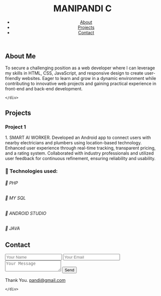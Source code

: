 <!DOCTYPE html>
<html lang="en">
<head>
  <meta charset="UTF-8">
  <meta name="viewport" content="width=device-width, initial-scale=1.0">
  <title>Portfolio</title>
  <link rel="stylesheet" href="style.css">
</head>
<body>
  <header>
    <div class="container">
      <h1>MANIPANDI C</h1>
      <nav>
        <ul>
          <li><a href="#about">About</a></li>
          <li><a href="#projects">Projects</a></li>
          <li><a href="#contact">Contact</a></li>
        </ul>
      </nav>
    </div>
  </header>

  <section id="about">
    <div class="container">
      <h2>About Me</h2>
      <p>To secure a challenging position as a web developer where I can leverage my skills in HTML, CSS, 
        JavaScript, and responsive design to create user-friendly websites. Eager to learn and grow in a dynamic 
        environment while contributing to innovative web projects and gaining practical experience in 
        front-end and back-end development. </p>
   
    </div>
  </section>

  <section id="projects">
    <div class="container">
      <h2>Projects</h2>
      <div class="project">
        <h3>Project 1</h3>
        <p>1. SMART AI WORKER. 
            Developed an Android app to connect users with nearby electricians and plumbers using 
            location-based technology. Enhanced user experience through real-time tracking, transparent 
            pricing, and a rating system. Collaborated with industry professionals and utilized user feedback 
            for continuous refinement, ensuring reliability and usability. </p>
            <h3> Technologies used: </h3>
           <h6>  PHP </h6>
           <h6>  MY SQL </h6>
           <h6> ANDROID STUDIO </h6>
           <h6>  JAVA</p>
      </div>
     

  <section id="contact">
    <div class="container">
      <h2>Contact</h2>
      <form id="contactForm">
        <input type="text" placeholder="Your Name" required>
        <input type="email" placeholder="Your Email" required>
        <textarea placeholder="Your Message" required></textarea>
        <button type="submit">Send</button>
      </form>
    </div>
  </section>

  <footer>
    <div class="container">
      <p>  Thank You. <a href="#Email">pandi@gmail.com</a></p>
     
    </div>
  </footer>

  <script src="script.js"></script>
</body>
</html>
